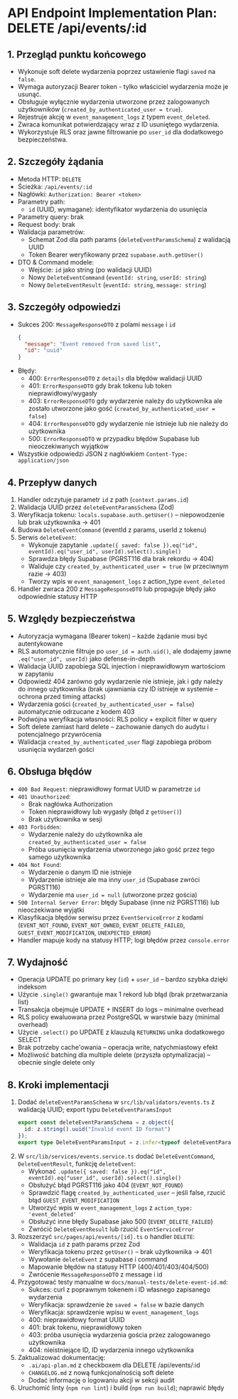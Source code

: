 # API Endpoint Implementation Plan: DELETE /api/events/:id

## 1. Przegląd punktu końcowego
- Wykonuje soft delete wydarzenia poprzez ustawienie flagi `saved` na `false`.
- Wymaga autoryzacji Bearer token - tylko właściciel wydarzenia może je usunąć.
- Obsługuje wyłącznie wydarzenia utworzone przez zalogowanych użytkowników (`created_by_authenticated_user = true`).
- Rejestruje akcję w `event_management_logs` z typem `event_deleted`.
- Zwraca komunikat potwierdzający wraz z ID usuniętego wydarzenia.
- Wykorzystuje RLS oraz jawne filtrowanie po `user_id` dla dodatkowego bezpieczeństwa.

## 2. Szczegóły żądania
- Metoda HTTP: `DELETE`
- Ścieżka: `/api/events/:id`
- Nagłówki: `Authorization: Bearer <token>`
- Parametry path:
  - `id` (UUID, wymagane): identyfikator wydarzenia do usunięcia
- Parametry query: brak
- Request body: brak
- Walidacja parametrów:
  - Schemat Zod dla path params (`deleteEventParamsSchema`) z walidacją UUID
  - Token Bearer weryfikowany przez `supabase.auth.getUser()`
- DTO & Command modele:
  - Wejście: `id` jako string (po walidacji UUID)
  - Nowy `DeleteEventCommand` (`eventId: string`, `userId: string`)
  - Nowy `DeleteEventResult` (`eventId: string`, `message: string`)

## 3. Szczegóły odpowiedzi
- Sukces 200: `MessageResponseDTO` z polami `message` i `id`
  ```json
  {
    "message": "Event removed from saved list",
    "id": "uuid"
  }
  ```
- Błędy:
  - 400: `ErrorResponseDTO` z `details` dla błędów walidacji UUID
  - 401: `ErrorResponseDTO` gdy brak tokenu lub token nieprawidłowy/wygasły
  - 403: `ErrorResponseDTO` gdy wydarzenie należy do użytkownika ale zostało utworzone jako gość (`created_by_authenticated_user = false`)
  - 404: `ErrorResponseDTO` gdy wydarzenie nie istnieje lub nie należy do użytkownika
  - 500: `ErrorResponseDTO` w przypadku błędów Supabase lub nieoczekiwanych wyjątków
- Wszystkie odpowiedzi JSON z nagłówkiem `Content-Type: application/json`

## 4. Przepływ danych
1. Handler odczytuje parametr `id` z path (`context.params.id`)
2. Walidacja UUID przez `deleteEventParamsSchema` (Zod)
3. Weryfikacja tokenu: `locals.supabase.auth.getUser()` – niepowodzenie lub brak użytkownika → 401
4. Budowa `DeleteEventCommand` (eventId z params, userId z tokenu)
5. Serwis `deleteEvent`:
   - Wykonuje zapytanie `.update({ saved: false }).eq("id", eventId).eq("user_id", userId).select().single()`
   - Sprawdza błędy Supabase (PGRST116 dla brak rekordu → 404)
   - Waliduje czy `created_by_authenticated_user = true` (w przeciwnym razie → 403)
   - Tworzy wpis w `event_management_logs` z action_type `event_deleted`
6. Handler zwraca 200 z `MessageResponseDTO` lub propaguje błędy jako odpowiednie statusy HTTP

## 5. Względy bezpieczeństwa
- Autoryzacja wymagana (Bearer token) – każde żądanie musi być autentykowane
- RLS automatycznie filtruje po `user_id = auth.uid()`, ale dodajemy jawne `.eq("user_id", userId)` jako defense-in-depth
- Walidacja UUID zapobiega SQL injection i nieprawidłowym wartościom w zapytaniu
- Odpowiedź 404 zarówno gdy wydarzenie nie istnieje, jak i gdy należy do innego użytkownika (brak ujawniania czy ID istnieje w systemie – ochrona przed timing attacks)
- Wydarzenia gości (`created_by_authenticated_user = false`) automatycznie odrzucane z kodem 403
- Podwójna weryfikacja własności: RLS policy + explicit filter w query
- Soft delete zamiast hard delete – zachowanie danych do audytu i potencjalnego przywrócenia
- Walidacja `created_by_authenticated_user` flagi zapobiega próbom usunięcia wydarzeń gości

## 6. Obsługa błędów
- `400 Bad Request`: nieprawidłowy format UUID w parametrze `id`
- `401 Unauthorized`: 
  - Brak nagłówka Authorization
  - Token nieprawidłowy lub wygasły (błąd z `getUser()`)
  - Brak użytkownika w sesji
- `403 Forbidden`:
  - Wydarzenie należy do użytkownika ale `created_by_authenticated_user = false`
  - Próba usunięcia wydarzenia utworzonego jako gość przez tego samego użytkownika
- `404 Not Found`:
  - Wydarzenie o danym ID nie istnieje
  - Wydarzenie istnieje ale ma inny `user_id` (Supabase zwróci PGRST116)
  - Wydarzenie ma `user_id = null` (utworzone przez gościa)
- `500 Internal Server Error`: błędy Supabase (inne niż PGRST116) lub nieoczekiwane wyjątki
- Klasyfikacja błędów serwisu przez `EventServiceError` z kodami (`EVENT_NOT_FOUND`, `EVENT_NOT_OWNED`, `EVENT_DELETE_FAILED`, `GUEST_EVENT_MODIFICATION`, `UNEXPECTED_ERROR`)
- Handler mapuje kody na statusy HTTP; logi błędów przez `console.error`

## 7. Wydajność
- Operacja UPDATE po primary key (`id`) + `user_id` – bardzo szybka dzięki indeksom
- Użycie `.single()` gwarantuje max 1 rekord lub błąd (brak przetwarzania list)
- Transakcja obejmuje UPDATE + INSERT do logs – minimalne overhead
- RLS policy ewaluowana przez PostgreSQL w warstwie bazy (minimal overhead)
- Użycie `.select()` po UPDATE z klauzulą `RETURNING` unika dodatkowego SELECT
- Brak potrzeby cache'owania – operacja write, natychmiastowy efekt
- Możliwość batching dla multiple delete (przyszła optymalizacja) – obecnie single delete only

## 8. Kroki implementacji
1. Dodać `deleteEventParamsSchema` w `src/lib/validators/events.ts` z walidacją UUID; export typu `DeleteEventParamsInput`
   ```typescript
   export const deleteEventParamsSchema = z.object({
     id: z.string().uuid("Invalid event ID format")
   });
   export type DeleteEventParamsInput = z.infer<typeof deleteEventParamsSchema>;
   ```
2. W `src/lib/services/events.service.ts` dodać `DeleteEventCommand`, `DeleteEventResult`, funkcję `deleteEvent`:
   - Wykonać `.update({ saved: false }).eq("id", eventId).eq("user_id", userId).select().single()`
   - Obsłużyć błąd PGRST116 jako 404 (`EVENT_NOT_FOUND`)
   - Sprawdzić flagę `created_by_authenticated_user` – jeśli false, rzucić błąd `GUEST_EVENT_MODIFICATION`
   - Utworzyć wpis w `event_management_logs` z `action_type: 'event_deleted'`
   - Obsłużyć inne błędy Supabase jako 500 (`EVENT_DELETE_FAILED`)
   - Zwrócić `DeleteEventResult` lub rzucić `EventServiceError`
3. Rozszerzyć `src/pages/api/events/[id].ts` o handler `DELETE`:
   - Walidacja `id` z path params przez Zod
   - Weryfikacja tokenu przez `getUser()` – brak użytkownika → 401
   - Wywołanie `deleteEvent` z supabase i command
   - Mapowanie błędów na statusy HTTP (400/401/403/404/500)
   - Zwrócenie `MessageResponseDTO` z message i id
4. Przygotować testy manualne w `docs/manual-tests/delete-event-id.md`:
   - Sukces: curl z poprawnym tokenem i ID własnego zapisanego wydarzenia
   - Weryfikacja: sprawdzenie że `saved = false` w bazie danych
   - Weryfikacja: sprawdzenie wpisu w `event_management_logs`
   - 400: nieprawidłowy format UUID
   - 401: brak tokenu, nieprawidłowy token
   - 403: próba usunięcia wydarzenia gościa przez zalogowanego użytkownika
   - 404: nieistniejące ID, ID wydarzenia innego użytkownika
5. Zaktualizować dokumentację:
   - `.ai/api-plan.md` z checkboxem dla DELETE /api/events/:id
   - `CHANGELOG.md` z nową funkcjonalnością soft delete
   - Dodać informację o logowaniu akcji w sekcji audit
6. Uruchomić linty (`npm run lint`) i build (`npm run build`); naprawić błędy
